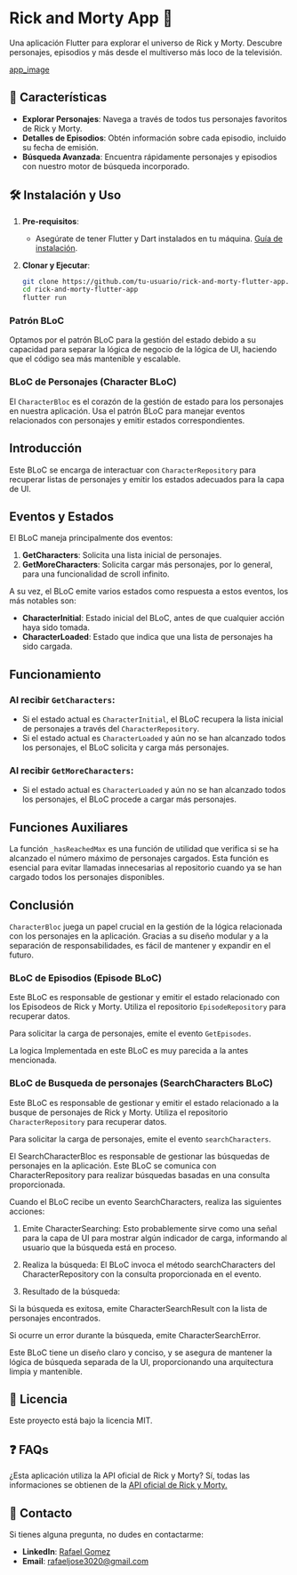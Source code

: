 
# Rick and Morty App 🌌

Una aplicación Flutter para explorar el universo de Rick y Morty. Descubre personajes, episodios y más desde el multiverso más loco de la televisión.

[app_image](https://res.cloudinary.com/crpo20/image/upload/v1691272351/lfg8oz1zjh32grcj86nd.png)

## 🚀 Características

- **Explorar Personajes**: Navega a través de todos tus personajes favoritos de Rick y Morty.
- **Detalles de Episodios**: Obtén información sobre cada episodio, incluido su fecha de emisión.
- **Búsqueda Avanzada**: Encuentra rápidamente personajes y episodios con nuestro motor de búsqueda incorporado.

## 🛠️ Instalación y Uso

1. **Pre-requisitos**: 
   - Asegúrate de tener Flutter y Dart instalados en tu máquina. [Guía de instalación](https://flutter.dev/docs/get-started/install).
  
2. **Clonar y Ejecutar**:
   ```bash
   git clone https://github.com/tu-usuario/rick-and-morty-flutter-app.git
   cd rick-and-morty-flutter-app
   flutter run
### Patrón BLoC

Optamos por el patrón BLoC para la gestión del estado debido a su capacidad para separar la lógica de negocio de la lógica de UI, haciendo que el código sea más mantenible y escalable.

### BLoC de Personajes (Character BLoC)

El `CharacterBloc` es el corazón de la gestión de estado para los personajes en nuestra aplicación. Usa el patrón BLoC para manejar eventos relacionados con personajes y emitir estados correspondientes.

## Introducción

Este BLoC se encarga de interactuar con `CharacterRepository` para recuperar listas de personajes y emitir los estados adecuados para la capa de UI.

## Eventos y Estados

El BLoC maneja principalmente dos eventos:

1. **GetCharacters**: Solicita una lista inicial de personajes.
2. **GetMoreCharacters**: Solicita cargar más personajes, por lo general, para una funcionalidad de scroll infinito.

A su vez, el BLoC emite varios estados como respuesta a estos eventos, los más notables son:

- **CharacterInitial**: Estado inicial del BLoC, antes de que cualquier acción haya sido tomada.
- **CharacterLoaded**: Estado que indica que una lista de personajes ha sido cargada.

## Funcionamiento

### Al recibir `GetCharacters`:

- Si el estado actual es `CharacterInitial`, el BLoC recupera la lista inicial de personajes a través del `CharacterRepository`.
- Si el estado actual es `CharacterLoaded` y aún no se han alcanzado todos los personajes, el BLoC solicita y carga más personajes.

### Al recibir `GetMoreCharacters`:

- Si el estado actual es `CharacterLoaded` y aún no se han alcanzado todos los personajes, el BLoC procede a cargar más personajes.

## Funciones Auxiliares

La función `_hasReachedMax` es una función de utilidad que verifica si se ha alcanzado el número máximo de personajes cargados. Esta función es esencial para evitar llamadas innecesarias al repositorio cuando ya se han cargado todos los personajes disponibles.

## Conclusión

`CharacterBloc` juega un papel crucial en la gestión de la lógica relacionada con los personajes en la aplicación. Gracias a su diseño modular y a la separación de responsabilidades, es fácil de mantener y expandir en el futuro.

### BLoC de Episodios (Episode BLoC)

Este BLoC es responsable de gestionar y emitir el estado relacionado con los Episodeos de Rick y Morty. 
Utiliza el repositorio `EpisodeRepository` para recuperar datos.

Para solicitar la carga de personajes, emite el evento `GetEpisodes`.

La logica Implementada en este BLoC es muy parecida a la antes mencionada.

### BLoC de Busqueda de personajes (SearchCharacters BLoC)

Este BLoC es responsable de gestionar y emitir el estado relacionado a la busque de personajes de Rick y Morty. 
Utiliza el repositorio `CharacterRepository` para recuperar datos.

Para solicitar la carga de personajes, emite el evento `searchCharacters`.

El SearchCharacterBloc es responsable de gestionar las búsquedas de personajes en la aplicación. Este BLoC se comunica con CharacterRepository para realizar búsquedas basadas en una consulta proporcionada.

Cuando el BLoC recibe un evento SearchCharacters, realiza las siguientes acciones:

1. Emite CharacterSearching: Esto probablemente sirve como una señal para la capa de UI para mostrar algún indicador de carga, informando al usuario que la búsqueda está en proceso.

2. Realiza la búsqueda: El BLoC invoca el método searchCharacters del CharacterRepository con la consulta proporcionada en el evento.

3. Resultado de la búsqueda:

  Si la búsqueda es exitosa, emite CharacterSearchResult con la lista de personajes encontrados.

  Si ocurre un error durante la búsqueda, emite CharacterSearchError.

Este BLoC tiene un diseño claro y conciso, y se asegura de mantener la lógica de búsqueda separada de la UI, proporcionando una arquitectura limpia y mantenible.


## 📄 Licencia
Este proyecto está bajo la licencia MIT.

## ❓ FAQs
¿Esta aplicación utiliza la API oficial de Rick y Morty?
Sí, todas las informaciones se obtienen de la [API oficial de Rick y Morty.](https://rickandmortyapi.com/)

## 💌 Contacto
Si tienes alguna pregunta, no dudes en contactarme:

- **LinkedIn**: [Rafael Gomez](https://www.linkedin.com/in/rafael-g%C3%B3mez-m%C3%A1rquez-b52914133/)
- **Email**: [rafaeljose3020@gmail.com](mailto:rafaeljose3020@gmail.com)

